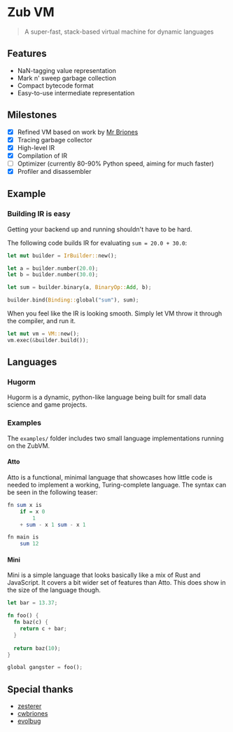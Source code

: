 # Zub VM
> A super-fast, stack-based virtual machine for dynamic languages

## Features

- NaN-tagging value representation
- Mark n' sweep garbage collection
- Compact bytecode format
- Easy-to-use intermediate representation

## Milestones

- [x] Refined VM based on work by [Mr Briones](https://github.com/cwbriones)
- [x] Tracing garbage collector
- [x] High-level IR
- [x] Compilation of IR
- [ ] Optimizer (currently 80-90% Python speed, aiming for much faster)
- [x] Profiler and disassembler

## Example

### Building IR is easy

Getting your backend up and running shouldn't have to be hard.

The following code builds IR for evaluating `sum = 20.0 + 30.0`:

```rust
let mut builder = IrBuilder::new();

let a = builder.number(20.0);
let b = builder.number(30.0);

let sum = builder.binary(a, BinaryOp::Add, b);

builder.bind(Binding::global("sum"), sum);
```

When you feel like the IR is looking smooth. Simply let VM throw it through the compiler, and run it.

```rust
let mut vm = VM::new();
vm.exec(&builder.build());
```

## Languages

### Hugorm

Hugorm is a dynamic, python-like language being built for small data science and game projects.

### Examples

The `examples/` folder includes two small language implementations running on the ZubVM.

#### Atto

Atto is a functional, minimal language that showcases how little code is needed to implement a working, Turing-complete language. The syntax can be seen in the following teaser:

```hs
fn sum x is
    if = x 0
        1
    + sum - x 1 sum - x 1

fn main is
    sum 12
```

#### Mini

Mini is a simple language that looks basically like a mix of Rust and JavaScript. It covers a bit wider set of features than Atto. This does show in the size of the language though.

```rust
let bar = 13.37;

fn foo() {
  fn baz(c) {
    return c + bar;
  }
  
  return baz(10);
}

global gangster = foo();
```


## Special thanks

- [zesterer](https://github.com/zesterer)
- [cwbriones](https://github.com/cwbriones)
- [evolbug](https://github.com/evolbug)
